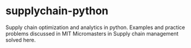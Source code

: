 # supplychain-python

Supply chain optimization and analytics in python. Examples and practice problems discussed in MIT Micromasters in Supply chain management solved here.
